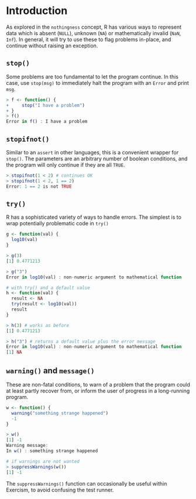 # Introduction

As explored in the `nothingness` concept, R has various ways to represent data which is absent (`NULL`), unknown (`NA`) or mathematically invalid (`NaN`, `Inf`).
In general, it will try to use these to flag problems in-place, and continue without raising an exception.

## `stop()`

Some problems are too fundamental to let the program continue. In this case, use `stop(msg)` to immediately halt the program with an `Error` and print `msg`.

```R
> f <- function() {
+     stop("I have a problem")
+ }
> f()
Error in f() : I have a problem
```

## `stopifnot()`

Similar to an `assert` in other languages, this is a convenient wrapper for `stop()`. 
The parameters are an arbitrary number of boolean conditions, and the program will only continue if they are all `TRUE`.

```R
> stopifnot(1 < 2) # continues OK
> stopifnot(1 < 2, 1 == 2)
Error: 1 == 2 is not TRUE
```

## `try()`

R has a sophisticated variety of ways to handle errors.
The simplest is to wrap potentially problematic code in `try()`

```R
g <- function(val) {
  log10(val)
}

> g(3)
[1] 0.4771213

> g("3")
Error in log10(val) : non-numeric argument to mathematical function

# with try() and a default value
h <- function(val) {
  result <- NA
  try(result <- log10(val))
  result
}

> h(3) # works as before
[1] 0.4771213

> h("3") # returns a default value plus the error message
Error in log10(val) : non-numeric argument to mathematical function
[1] NA
```

## `warning()` and `message()`

These are non-fatal conditions, to warn of a problem that the program could at least partly recover from, or inform the user of progress in a long-running program.

```R
w <- function() {
  warning("something strange happened")
  -1
}

> w()
[1] -1
Warning message:
In w() : something strange happened

# if warnings are not wanted
> suppressWarnings(w())
[1] -1
```

The `suppressWarnings()` function can occasionally be useful within Exercism, to avoid confusing the test runner.
